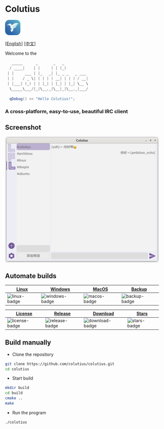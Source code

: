 # Colutius
<img src="asset/img/colutius.png" width="10%">

[[English](https://github.com/colutius/colutius#colutius)] [[中文](docs/README-CN.md)]

Welcome to the

```c++
   _____      _       _   _           
  / ____|    | |     | | (_)          
 | |     ___ | |_   _| |_ _ _   _ ___ 
 | |    / _ \| | | | | __| | | | / __|
 | |___| (_) | | |_| | |_| | |_| \__ \
  \_____\___/|_|\__,_|\__|_|\__,_|___/
  
  qDebug() << "Hello Colutius!";
```
### A cross-platform, easy-to-use, beautiful IRC client
## Screenshot
![](asset/img/1.png)

## Automate builds

|[Linux][linux-link]|[Windows][windows-link]|[MacOS][macos-link]|[Backup][backup-link]|
|-------------------|-----------------------|-------------------|-------------------|
|![linux-badge] |![windows-badge] |![macos-badge] |![backup-badge] |

|[License][license-link]| [Release][release-link]| [Download][download-link] | [Stars][stars-link] |
|-------------------|-----------------------|-------------------|------------|
|![license-badge] |![release-badge] |![download-badge] |![stars-badge] |

## Build manually
- Clone the repository
```bash
git clone https://github.com/colutius/colutius.git
cd colutius
```
- Start build
```bash
mkdir build
cd build
cmake ..
make
```
- Run the program
```bash
./colutius
```


[windows-link]: https://github.com/colutius/colutius/actions/workflows/Windows.yml
[windows-badge]: https://github.com/colutius/colutius/actions/workflows/Windows.yml/badge.svg

[linux-link]: https://github.com/colutius/colutius/actions/workflows/Linux.yml
[linux-badge]: https://github.com/colutius/colutius/actions/workflows/Linux.yml/badge.svg

[macos-link]: https://github.com/colutius/colutius/actions/workflows/MacOS.yml
[macos-badge]: https://github.com/colutius/colutius/actions/workflows/MacOS.yml/badge.svg

[backup-link]: https://github.com/colutius/colutius/actions/workflows/backup.yml
[backup-badge]: https://github.com/colutius/colutius/actions/workflows/backup.yml/badge.svg

[release-link]: https://github.com/colutius/colutius/releases
[release-badge]: https://img.shields.io/github/v/release/colutius/colutius

[license-link]: https://github.com/colutius/colutius/blob/master/LICENSE
[license-badge]: https://img.shields.io/github/license/colutius/colutius

[download-link]: https://github.com/colutius/colutius/releases
[download-badge]: https://img.shields.io/github/downloads/colutius/colutius/total
[stars-link]: https://github.com/colutius/colutius
[stars-badge]: https://img.shields.io/github/stars/colutius/colutius

